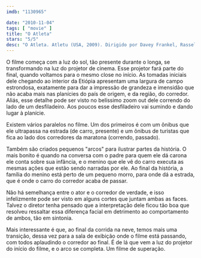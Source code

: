 ```yaml
---
imdb: "1130965"

date: "2010-11-04"
tags: [ "movie" ]
title: "O Atleta"
stars: "5/5"
desc: "O Atleta. Atletu (USA, 2009). Dirigido por Davey Frankel, Rasselas Lakew. Escrito por Rasselas Lakew, Davey Frankel, Mikael Awake. Com Rasselas Lakew, Dag Malmberg, Ruta Gedmintas, Abba Waka Dessalegn, Johnny Ashenafi, Woyneshet Belachew, Abebe Bikila, Arne Boysen, Yeneneh Ezra."
---
```

O filme começa com a luz do sol, tão presente durante o longa, se transformando na luz do projetor de cinema. Esse projetor fará parte do final, quando voltamos para o mesmo close no início. As tomadas iniciais dele chegando ao interior da Etiópia apresentam uma largura de campo estrondosa, exatamente para dar a impressão de grandeza e imensidão que não acaba mais nas planícies do país de origem, e da região, do corredor. Aliás, esse detalhe pode ser visto no belíssimo zoom out dele correndo do lado de um desfiladeiro. Aos poucos esse desfiladeiro vai sumindo e dando lugar à planície.

Existem vários paralelos no filme. Um dos primeiros é com um ônibus que ele ultrapassa na estrada (de carro, presente) e um ônibus de turistas que fica ao lado dos corredores da maratona (correndo, passado).

Também são criados pequenos "arcos" para ilustrar partes da história. O mais bonito é quando na conversa com o padre para quem ele dá carona ele conta sobre sua infância, e o menino que ele vê do carro executa as mesmas ações que estão sendo narradas por ele. Ao final da história, a família do menino está perto de um pequeno morro, para onde dá a estrada, que é onde o carro do corredor acaba de passar.

Não há semelhança entre o ator e o corredor de verdade, e isso infelizmente pode ser visto em alguns cortes que juntam ambas as faces. Talvez o diretor tenha pensado que a interpretação dele ficou tão boa que resolveu ressaltar essa diferença facial em detrimento ao comportamento de ambos, tão em sintonia.

Mais interessante é que, ao final da corrida na neve, temos mais uma transição, dessa vez para a sala de exibição onde o filme está passando, com todos aplaudindo o corredor ao final. É de lá que vem a luz do projetor do início do filme, e o arco se completa. Um filme de superação.
